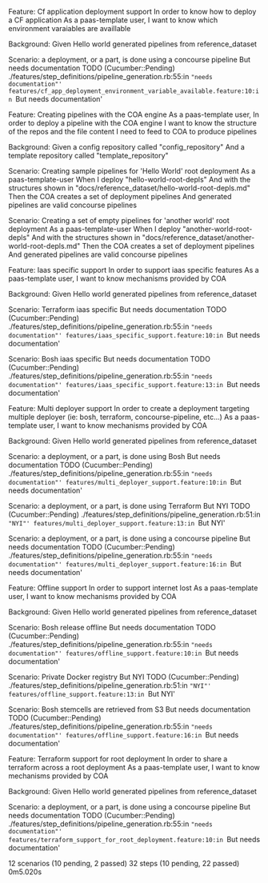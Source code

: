 Feature: Cf application deployment support
  In order to know how to deploy a CF application
  As a paas-template user,
  I want to know which environment varaiables are availlable

  Background: 
    Given Hello world generated pipelines from reference_dataset

  Scenario: a deployment, or a part, is done using a concourse pipeline
    But needs documentation
      TODO (Cucumber::Pending)
      ./features/step_definitions/pipeline_generation.rb:55:in `"needs documentation"'
      features/cf_app_deployment_environment_variable_available.feature:10:in `But needs documentation'

Feature: Creating pipelines with the COA engine
  As a paas-template user,
  In order to deploy a pipeline with the COA engine
  I want to know the structure of the repos and the file content I need to feed to COA to produce pipelines

  Background: 
    Given a config repository called "config_repository"
    And a template repository called "template_repository"

  Scenario: Creating sample pipelines for 'Hello World' root deployment
    As a paas-template-user
    When I deploy "hello-world-root-depls"
    And with the structures shown in "docs/reference_dataset/hello-world-root-depls.md"
    Then the COA creates a set of deployment pipelines
    And generated pipelines are valid concourse pipelines

  Scenario: Creating a set of empty pipelines for 'another world' root deployment
    As a paas-template-user
    When I deploy "another-world-root-depls"
    And with the structures shown in "docs/reference_dataset/another-world-root-depls.md"
    Then the COA creates a set of deployment pipelines
    And generated pipelines are valid concourse pipelines

Feature: Iaas specific support
  In order to support iaas specific features
  As a paas-template user,
  I want to know mechanisms provided by COA

  Background: 
    Given Hello world generated pipelines from reference_dataset

  Scenario: Terraform iaas specific
    But needs documentation
      TODO (Cucumber::Pending)
      ./features/step_definitions/pipeline_generation.rb:55:in `"needs documentation"'
      features/iaas_specific_support.feature:10:in `But needs documentation'

  Scenario: Bosh iaas specific
    But needs documentation
      TODO (Cucumber::Pending)
      ./features/step_definitions/pipeline_generation.rb:55:in `"needs documentation"'
      features/iaas_specific_support.feature:13:in `But needs documentation'

Feature: Multi deployer support
  In order to create a deployment targeting multiple deployer (ie: bosh, terraform, concourse-pipeline, etc...)
  As a paas-template user,
  I want to know mechanisms provided by COA

  Background: 
    Given Hello world generated pipelines from reference_dataset

  Scenario: a deployment, or a part,  is done using Bosh
    But needs documentation
      TODO (Cucumber::Pending)
      ./features/step_definitions/pipeline_generation.rb:55:in `"needs documentation"'
      features/multi_deployer_support.feature:10:in `But needs documentation'

  Scenario: a deployment, or a part, is done using Terraform
    But NYI
      TODO (Cucumber::Pending)
      ./features/step_definitions/pipeline_generation.rb:51:in `"NYI"'
      features/multi_deployer_support.feature:13:in `But NYI'

  Scenario: a deployment, or a part, is done using a concourse pipeline
    But needs documentation
      TODO (Cucumber::Pending)
      ./features/step_definitions/pipeline_generation.rb:55:in `"needs documentation"'
      features/multi_deployer_support.feature:16:in `But needs documentation'

Feature: Offline support
  In order to support internet lost
  As a paas-template user,
  I want to know mechanisms provided by COA

  Background: 
    Given Hello world generated pipelines from reference_dataset

  Scenario: Bosh release offline
    But needs documentation
      TODO (Cucumber::Pending)
      ./features/step_definitions/pipeline_generation.rb:55:in `"needs documentation"'
      features/offline_support.feature:10:in `But needs documentation'

  Scenario: Private Docker registry
    But NYI
      TODO (Cucumber::Pending)
      ./features/step_definitions/pipeline_generation.rb:51:in `"NYI"'
      features/offline_support.feature:13:in `But NYI'

  Scenario: Bosh stemcells are retrieved from S3
    But needs documentation
      TODO (Cucumber::Pending)
      ./features/step_definitions/pipeline_generation.rb:55:in `"needs documentation"'
      features/offline_support.feature:16:in `But needs documentation'

Feature: Terraform support for root deployment
  In order to share a terraform across a root deployment
  As a paas-template user,
  I want to know mechanisms provided by COA

  Background: 
    Given Hello world generated pipelines from reference_dataset

  Scenario: a deployment, or a part, is done using a concourse pipeline
    But needs documentation
      TODO (Cucumber::Pending)
      ./features/step_definitions/pipeline_generation.rb:55:in `"needs documentation"'
      features/terraform_support_for_root_deployment.feature:10:in `But needs documentation'

12 scenarios (10 pending, 2 passed)
32 steps (10 pending, 22 passed)
0m5.020s
